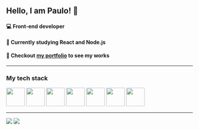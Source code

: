 ## Hello, I am Paulo! 👋

#### 💻 Front-end developer
#### 🌱 Currently studying React and Node.js
#### 💼 Checkout <a href="https://paulobacelar.github.io">my portfolio</a> to see my works

<hr />

### My tech stack
<div>
 <img height="50em" src="https://cdn.jsdelivr.net/gh/devicons/devicon/icons/html5/html5-original.svg" />
 <img height="50em" src="https://cdn.jsdelivr.net/gh/devicons/devicon/icons/css3/css3-original.svg" />
 <img height="50em" src="https://cdn.jsdelivr.net/gh/devicons/devicon/icons/sass/sass-original.svg" />
 <img height="50em" src="https://cdn.jsdelivr.net/gh/devicons/devicon/icons/javascript/javascript-original.svg" />
 <img height="50em" src="https://cdn.jsdelivr.net/gh/devicons/devicon/icons/react/react-original.svg" />
 <img height="50em" src="https://cdn.jsdelivr.net/gh/devicons/devicon/icons/nodejs/nodejs-original.svg" />
 <img height="50em" src="https://cdn.jsdelivr.net/gh/devicons/devicon/icons/php/php-original.svg" />
 </div>

<hr />

<div>
  <a href = "mailto:paulobdev@gmail.com"><img src="https://img.shields.io/badge/-Gmail-%23333?style=for-the-badge&logo=gmail&logoColor=white" target="_blank"></a>
  <a href="https://www.linkedin.com/in/paulobacelar/" target="_blank"><img src="https://img.shields.io/badge/-LinkedIn-%230077B5?style=for-the-badge&logo=linkedin&logoColor=white" target="_blank"></a>  
</div>
